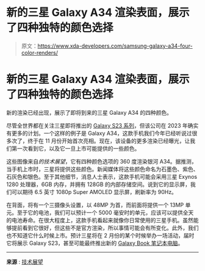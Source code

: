 # 新的三星 Galaxy A34 渲染表面，展示了四种独特的颜色选择

> 原文：<https://www.xda-developers.com/samsung-galaxy-a34-four-color-renders/>

# 新的三星 Galaxy A34 渲染表面，展示了四种独特的颜色选择

新的渲染已经出现，展示了即将到来的三星 Galaxy A34 的四种颜色。

尽管全世界都在关注三星即将推出的 [Galaxy S23 系列](https://www.xda-developers.com/samsung-galaxy-s23/)，但该公司在 2023 年确实有更多的计划。一个这样的例子是 Galaxy A34，这款手机我们今年已经听说过很多次了，终于在 11 月份开始首次亮相。现在，该设备的更多渲染已经曝光，让我们第一次看到它，以及它一旦上市可能提供的一些颜色。

这些图像来自*的技术展望*，它有四种颜色选项的 360 度渲染银河 A34。据推测，当手机上市时，三星将提供这些颜色。新闻媒体将这些颜色命名为石墨色、紫色、石灰色和银色。至于其他细节，消息人士表示，这款手机可能会采用三星 Exynos 1280 处理器，6GB 内存，并拥有 128GB 的内部存储空间。说到它的显示屏，我们可以期待 6.5 英寸 1080p Super AMOLED 显示屏，刷新率为 90Hz。

在背面，将有一个三摄像头设置，以 48MP 为首，而前面将提供一个 13MP 单元。至于它的电池，我们可以预计一个 5000 毫安时的单元，应该可以提供全天的电池寿命。在很大程度上，这款手机看起来就像你日常使用的三星手机。虽然能够提前看到它很好，但这些不是官方渲染，所以事情可能会有所变化。此外，我们也不知道它什么时候上市。预计三星将在 2 月份的某个时候举办一场活动，届时它将展示 Galaxy S23，甚至可能最终推出新的 [Galaxy Book 笔记本电脑](https://www.xda-developers.com/samsung-new-galaxy-book-laptops-in-2023/)。

* * *

**来源** : [技术展望](https://www.thetechoutlook.com/news/new-release/gadgets-release/mobile/exclusive-samsung-galaxy-a34-360-degree-renders-in-four-different-colour-options-check-it-out/)